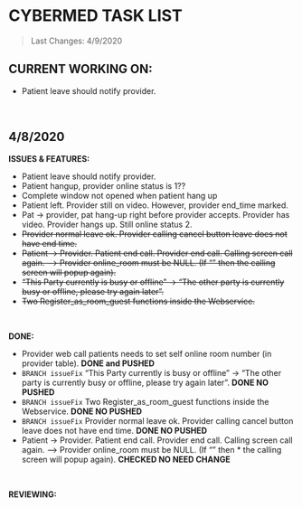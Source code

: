 # CYBERMED TASK LIST
>Last Changes: 4/9/2020 </br>

## CURRENT WORKING ON:</br> 
* Patient leave should notify provider.  </br>
</br>

## 4/8/2020
**ISSUES & FEATURES:** </br> 
* Patient leave should notify provider.  </br>
* Patient hangup, provider online status is 1??   </br>
* Complete window not opened when patient hang up  </br>
* Patient left. Provider still on video. However, provider end_time marked.  </br>
* Pat -> provider, pat hang-up right before provider accepts. Provider has video. Provider hangs up. Still online status 2.  </br>
* <s>Provider normal leave ok. Provider calling cancel button leave does not have end time.</s> </br>
* <s>Patient -> Provider. Patient end call. Provider end call. Calling screen call again. --> Provider online_room must be NULL. (If “” then the calling screen will popup again).</s>  </br>
* <s>“This Party currently is busy or offline” -> “The other party is currently busy or offline, please try again later”.</s> </br>
* <s>Two Register_as_room_guest functions inside the Webservice.</s> </br>
</br>

**DONE:** </br> 
* Provider web call patients needs to set self online room number (in provider table). **DONE and PUSHED**</br>
* `BRANCH issueFix` “This Party currently is busy or offline” -> “The other party is currently busy or offline, please try again later”.  **DONE NO PUSHED** </br>
* `BRANCH issueFix` Two Register_as_room_guest functions inside the Webservice.  **DONE NO PUSHED** </br>
* `BRANCH issueFix` Provider normal leave ok. Provider calling cancel button leave does not have end time.  **DONE NO PUSHED** </br>
* Patient -> Provider. Patient end call. Provider end call. Calling screen call again. --> Provider online_room must be NULL. (If “” then * the calling screen will popup again).  **CHECKED NO NEED CHANGE** </br>
</br>

**REVIEWING:** </br> 
</br>


